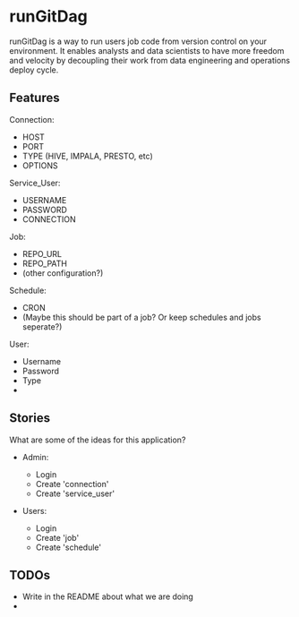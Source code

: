 # runGitDag

runGitDag is a way to run users job code from version control on your environment. It enables analysts and data
scientists to have more freedom and velocity by decoupling their work from data engineering and operations deploy cycle.

## Features

Connection:
  - HOST
  - PORT
  - TYPE (HIVE, IMPALA, PRESTO, etc)
  - OPTIONS
  
Service_User:
  - USERNAME
  - PASSWORD
  - CONNECTION
  
Job:
  - REPO_URL
  - REPO_PATH
  - (other configuration?)
  
Schedule:
  - CRON
  - (Maybe this should be part of a job? Or keep schedules and jobs seperate?)

User:
  - Username
  - Password
  - Type
  - 

## Stories
 What are some of the ideas for this application?
 
  - Admin:
    - Login
    - Create 'connection'
    - Create 'service_user'
    
  - Users:
    - Login
    - Create 'job'
    - Create 'schedule'

## TODOs

  - Write in the README about what we are doing
  - 
